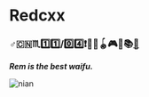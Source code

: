 # Redcxx
### :male_sign::cn::scorpius::one::one:/:zero::four::exclamation::underage::ping_pong::yo_yo::video_game::musical_note::books:[:email:](mailto:weilue.luo@student.manchester.ac.uk)



***Rem is the best waifu.***

![nian](https://github.com/Redcxx/Redcxx/blob/master/images/79744291_p0.jpg?raw=true)
